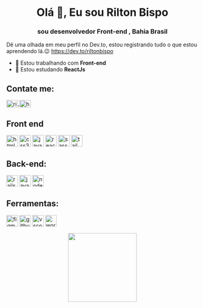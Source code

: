 
<h1 align="center">Olá 👋, Eu sou Rilton Bispo</h1>
<h3 align="center">sou desenvolvedor Front-end , Bahia Brasil</h3>

Dê uma olhada em meu perfil no Dev.to, estou registrando tudo o que estou aprendendo lá.😉
https://dev.to/riltonbispo

- 🔭 Estou trabalhando com **Front-end**
- 🔎 Estou estudando **ReactJs**

<h2 align="left">Contate me:</h2>
<p align="left">
  <a href="https://www.linkedin.com/in/rilton-bispo-460069198/" target="blank">
    <img align="center" src="https://raw.githubusercontent.com/rahuldkjain/github-profile-readme-generator/master/src/images/icons/Social/linked-in-alt.svg" 
      alt="riltonbispo"  height="20" width="30" />
  </a>
 
  <a href="https://www.instagram.com/yxngbigu/" target="blank">
    <img align="center" src="https://raw.githubusercontent.com/rahuldkjain/github-profile-readme-generator/master/src/images/icons/Social/instagram.svg" 
      alt="https://www.instagram.com/yxngbigu/" height="20" width="30" />
 </a>
</p>

<h2 align="left">Front end</h2>
<p align="left"> 
  <img src="https://cdn.jsdelivr.net/gh/devicons/devicon/icons/html5/html5-original.svg" alt="html5" width="30" height="30"/>
  <img src="https://cdn.jsdelivr.net/gh/devicons/devicon/icons/css3/css3-original.svg" alt="css3" width="30" height="30"/>
  <img src="https://cdn.jsdelivr.net/gh/devicons/devicon/icons/javascript/javascript-original.svg" alt="javascript" width="30" height="30"/>
  <img src="https://cdn.jsdelivr.net/gh/devicons/devicon/icons/react/react-original.svg" alt="reactjs" width="30" height="30"/>
  <img src="https://cdn.jsdelivr.net/gh/devicons/devicon/icons/sass/sass-original.svg" alt="sass" width="30" height="30"/>
  <img src="https://cdn.jsdelivr.net/gh/devicons/devicon/icons/tailwindcss/tailwindcss-plain.svg" alt="tailwind" width="30" height="30"/>

</p>

<h2 align="left">Back-end:</h2>  
<p align="left">
  <img src="https://cdn.jsdelivr.net/gh/devicons/devicon/icons/rails/rails-plain-wordmark.svg" alt="rails" width="30" height="30"/>
  <img src="https://cdn.jsdelivr.net/gh/devicons/devicon/icons/java/java-original-wordmark.svg" alt="java" width="30" height="30"/>
  <img src="https://cdn.jsdelivr.net/gh/devicons/devicon/icons/nodejs/nodejs-original.svg" alt="nodejs" width="30" height="30"/>
</p>

<h2 align="left">Ferramentas:</h2>  
<p align="left">
  <img src="https://cdn.jsdelivr.net/gh/devicons/devicon/icons/figma/figma-original.svg" alt="figma" width="30" height="30"/>
  <img src="https://cdn.jsdelivr.net/gh/devicons/devicon/icons/github/github-original.svg" alt="github" width="30" height="30"/>
  <img src="https://cdn.jsdelivr.net/gh/devicons/devicon/icons/visualstudio/visualstudio-plain.svg" alt="vscode" width="30" height="30"/>
  <img src="https://cdn.jsdelivr.net/gh/devicons/devicon/icons/wordpress/wordpress-original.svg" alt="wordpress" width="30" height="30"/>
</p>


          
<div align="center">
  <a href="https://github.com/riltonbispo">

  <img height="180em" src="https://github-readme-stats.vercel.app/api/top-langs/?username=riltonbispo&layout=compact&langs_count=7&theme=graywhite"/>
</div>

